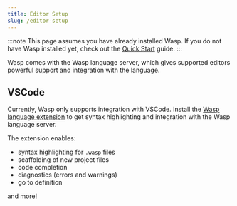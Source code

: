 ```yaml
---
title: Editor Setup
slug: /editor-setup
---
```


:::note
This page assumes you have already installed Wasp. If you do not have Wasp installed yet, check out the [Quick Start](quick-start) guide.
:::

Wasp comes with the Wasp language server, which gives supported editors powerful support and integration with the language. 

## VSCode

Currently, Wasp only supports integration with VSCode. Install the [Wasp language extension](https://marketplace.visualstudio.com/items?itemName=wasp-lang.wasp) to get syntax highlighting and integration with the Wasp language server.

The extension enables:
- syntax highlighting for `.wasp` files
- scaffolding of new project files
- code completion
- diagnostics (errors and warnings)
- go to definition

and more!
